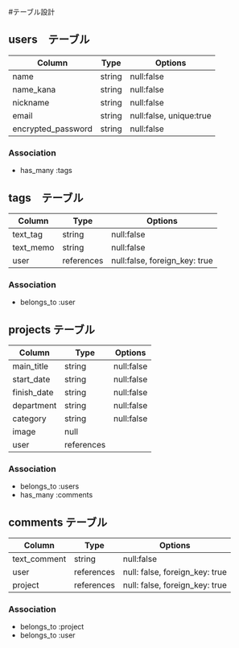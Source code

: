 #テーブル設計
<!-- ユーザー登録　-->
## users　テーブル

| Column             | Type   | Options                 |
| ------------------ | ------ | ------------------------|
| name               | string | null:false              |
| name_kana          | string | null:false              |
| nickname           | string | null:false              |
| email              | string | null:false, unique:true |
| encrypted_password | string | null:false              |

### Association

- has_many :tags

<!-- タグ付け機能 -->
## tags　テーブル

| Column     | Type       | Options                       |
| ---------- | ---------- | ------------------------------|
| text_tag   | string     | null:false                    |
| text_memo  | string     | null:false                    |
| user       | references | null:false, foreign_key: true |
### Association

- belongs_to :user


<!-- 案件チャット機能 -->
## projects テーブル

| Column      | Type        | Options    |
| ----------  | ----------  | ---------- |
| main_title  | string      | null:false |
| start_date  | string      | null:false |
| finish_date | string      | null:false |
| department  | string      | null:false |
| category    | string      | null:false |
| image       | null        |            |
| user        | references  |            |

### Association

- belongs_to :users
- has_many :comments


## comments テーブル

| Column       | Type       | Options                        |
| ------------ | ---------- | ------------------------------ |
| text_comment | string     | null:false                     |
| user         | references | null: false, foreign_key: true |
| project      | references | null: false, foreign_key: true |

### Association

- belongs_to :project
- belongs_to :user

